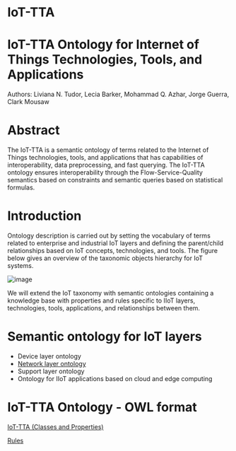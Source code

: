# IoT-TTA

IoT-TTA Ontology for Internet of Things Technologies, Tools, and Applications
===========

Authors: Liviana N. Tudor, Lecia Barker, Mohammad Q. Azhar, Jorge Guerra, Clark Mousaw

Abstract
===========

The IoT-TTA is a semantic ontology of terms related to the Internet of Things technologies, tools, and applications that has capabilities of interoperability, data preprocessing, and fast querying. The IoT-TTA ontology ensures interoperability through the Flow-Service-Quality semantics based on constraints and semantic queries based on statistical formulas.

Introduction
===========

Ontology description is carried out by setting the vocabulary of terms related to enterprise and industrial IoT layers and defining the parent/child relationships based on IoT concepts, technologies, and tools. The figure below gives an overview of the taxonomic objects hierarchy for IoT systems. 

![image](https://user-images.githubusercontent.com/22960904/179416568-57ae6179-44c1-4136-8c7f-c45d189311ae.png)

We will extend the IoT taxonomy with semantic ontologies containing a knowledge base with properties and rules specific to IIoT layers, technologies, tools, applications, and relationships between them.

Semantic ontology for IoT layers
===========

- Device layer ontology
- [Network layer ontology](https://github.com/tudorliv/IoT-TTA/blob/main/Network_ontology.txt)
- Support layer ontology
- Ontology for IIoT applications based on cloud and edge computing



IoT-TTA Ontology - OWL format
===========

[IoT-TTA (Classes and Properties)](https://github.com/tudorliv/IoT-TTA/blob/main/IoT-TTA_OWL.md)

[Rules](https://github.com/tudorliv/IoT-TTA/blob/main/IoT-TTA-Rules.md) 


